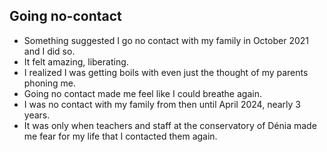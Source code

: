 ## Going no-contact

- Something suggested I go no contact with my family in October 2021 and I did so. 
- It felt amazing, liberating.
- I realized I was getting boils with even just the thought of my parents phoning me.
- Going no contact made me feel like I could breathe again.
- I was no contact with my family from then until April 2024, nearly 3 years.
- It was only when teachers and staff at the conservatory of Dénia made me fear for my life that I contacted them again.
